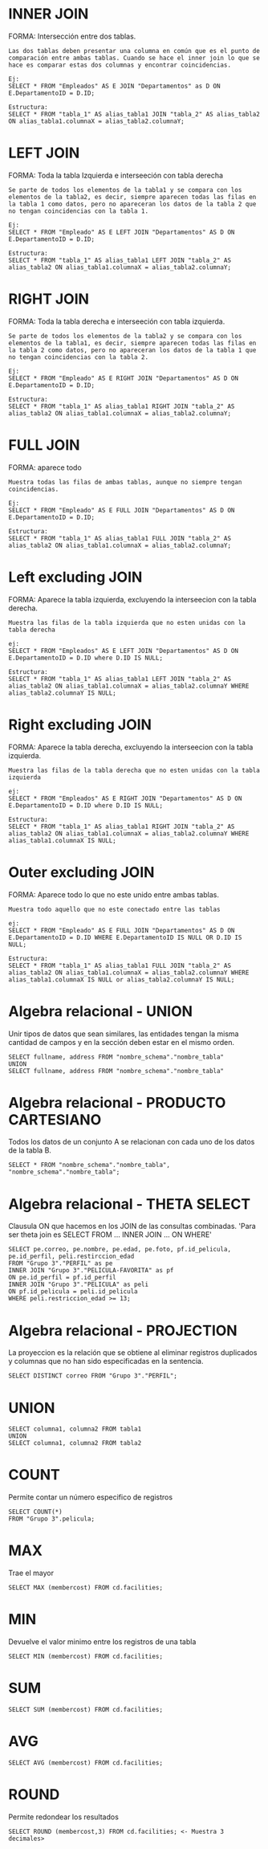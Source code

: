 # INNER JOIN

FORMA: Intersección entre dos tablas.

```
Las dos tablas deben presentar una columna en común que es el punto de comparación entre ambas tablas. Cuando se hace el inner join lo que se hace es comparar estas dos columnas y encontrar coincidencias.

Ej:
SELECT * FROM "Empleados" AS E JOIN "Departamentos" as D ON E.DepartamentoID = D.ID;

Estructura: 
SELECT * FROM "tabla_1" AS alias_tabla1 JOIN "tabla_2" AS alias_tabla2 ON alias_tabla1.columnaX = alias_tabla2.columnaY;
```

# LEFT JOIN

FORMA: Toda la tabla Izquierda e interseeción con tabla derecha

```
Se parte de todos los elementos de la tabla1 y se compara con los elementos de la tabla2, es decir, siempre aparecen todas las filas en la tabla 1 como datos, pero no apareceran los datos de la tabla 2 que no tengan coincidencias con la tabla 1.

Ej: 
SELECT * FROM "Empleado" AS E LEFT JOIN "Departamentos" AS D ON E.DepartamentoID = D.ID;

Estructura: 
SELECT * FROM "tabla_1" AS alias_tabla1 LEFT JOIN "tabla_2" AS alias_tabla2 ON alias_tabla1.columnaX = alias_tabla2.columnaY;
```

# RIGHT JOIN

FORMA: Toda la tabla derecha e interseeción con tabla izquierda.

```
Se parte de todos los elementos de la tabla2 y se compara con los elementos de la tabla1, es decir, siempre aparecen todas las filas en la tabla 2 como datos, pero no apareceran los datos de la tabla 1 que no tengan coincidencias con la tabla 2.

Ej: 
SELECT * FROM "Empleado" AS E RIGHT JOIN "Departamentos" AS D ON E.DepartamentoID = D.ID;

Estructura: 
SELECT * FROM "tabla_1" AS alias_tabla1 RIGHT JOIN "tabla_2" AS alias_tabla2 ON alias_tabla1.columnaX = alias_tabla2.columnaY;
```

# FULL JOIN

FORMA: aparece todo

```
Muestra todas las filas de ambas tablas, aunque no siempre tengan coincidencias.

Ej: 
SELECT * FROM "Empleado" AS E FULL JOIN "Departamentos" AS D ON E.DepartamentoID = D.ID;

Estructura: 
SELECT * FROM "tabla_1" AS alias_tabla1 FULL JOIN "tabla_2" AS alias_tabla2 ON alias_tabla1.columnaX = alias_tabla2.columnaY;
```

# Left excluding JOIN

FORMA: Aparece la tabla izquierda, excluyendo la interseecion con la tabla derecha.

```
Muestra las filas de la tabla izquierda que no esten unidas con la tabla derecha

ej: 
SELECT * FROM "Empleados" AS E LEFT JOIN "Departamentos" AS D ON E.DepartamentoID = D.ID where D.ID IS NULL;

Estructura: 
SELECT * FROM "tabla_1" AS alias_tabla1 LEFT JOIN "tabla_2" AS alias_tabla2 ON alias_tabla1.columnaX = alias_tabla2.columnaY WHERE alias_tabla2.columnaY IS NULL;
```

# Right excluding JOIN

FORMA: Aparece la tabla derecha, excluyendo la interseecion con la tabla izquierda.

```
Muestra las filas de la tabla derecha que no esten unidas con la tabla izquierda

ej: 
SELECT * FROM "Empleados" AS E RIGHT JOIN "Departamentos" AS D ON E.DepartamentoID = D.ID where D.ID IS NULL;

Estructura: 
SELECT * FROM "tabla_1" AS alias_tabla1 RIGHT JOIN "tabla_2" AS alias_tabla2 ON alias_tabla1.columnaX = alias_tabla2.columnaY WHERE alias_tabla1.columnaX IS NULL;
```

# Outer excluding JOIN

FORMA: Aparece todo lo que no este unido entre ambas tablas.

```
Muestra todo aquello que no este conectado entre las tablas

ej: 
SELECT * FROM "Empleado" AS E FULL JOIN "Departamentos" AS D ON E.DepartamentoID = D.ID WHERE E.DepartamentoID IS NULL OR D.ID IS NULL;

Estructura: 
SELECT * FROM "tabla_1" AS alias_tabla1 FULL JOIN "tabla_2" AS alias_tabla2 ON alias_tabla1.columnaX = alias_tabla2.columnaY WHERE alias_tabla1.columnaX IS NULL or alias_tabla2.columnaY IS NULL;
```

# Algebra relacional - UNION

Unir tipos de datos que sean similares, las entidades tengan la misma cantidad de campos y en la sección deben estar en el mismo orden.
```
SELECT fullname, address FROM "nombre_schema"."nombre_tabla"
UNION
SELECT fullname, address FROM "nombre_schema"."nombre_tabla"
```

# Algebra relacional - PRODUCTO CARTESIANO

Todos los datos de un conjunto A se relacionan con cada uno de los datos de la tabla B.

```
SELECT * FROM "nombre_schema"."nombre_tabla", "nombre_schema"."nombre_tabla";
```

# Algebra relacional - THETA SELECT

Clausula ON que hacemos en los JOIN de las consultas combinadas.
'Para ser theta join es SELECT FROM ... INNER JOIN ... ON WHERE'
```
SELECT pe.correo, pe.nombre, pe.edad, pe.foto, pf.id_pelicula, pe.id_perfil, peli.restirccion_edad
FROM "Grupo 3"."PERFIL" as pe
INNER JOIN "Grupo 3"."PELICULA-FAVORITA" as pf
ON pe.id_perfil = pf.id_perfil
INNER JOIN "Grupo 3"."PELICULA" as peli
ON pf.id_pelicula = peli.id_pelicula
WHERE peli.restriccion_edad >= 13;
```

# Algebra relacional - PROJECTION

La proyeccion es la relación que se obtiene al eliminar registros duplicados y columnas que no han sido especificadas en la sentencia.

```
SELECT DISTINCT correo FROM "Grupo 3"."PERFIL";
```

# UNION

```
SELECT columna1, columna2 FROM tabla1
UNION
SELECT columna1, columna2 FROM tabla2
```

# COUNT
Permite contar un número especifico de registros
```
SELECT COUNT(*)
FROM "Grupo 3".pelicula;
```

# MAX
Trae el mayor
```
SELECT MAX (membercost) FROM cd.facilities;
```

# MIN
Devuelve el valor minimo entre los registros de una tabla
```
SELECT MIN (membercost) FROM cd.facilities;
```

# SUM

```
SELECT SUM (membercost) FROM cd.facilities;
```

# AVG

```
SELECT AVG (membercost) FROM cd.facilities;
```

# ROUND
Permite redondear los resultados
```
SELECT ROUND (membercost,3) FROM cd.facilities; <- Muestra 3 decimales>
```
